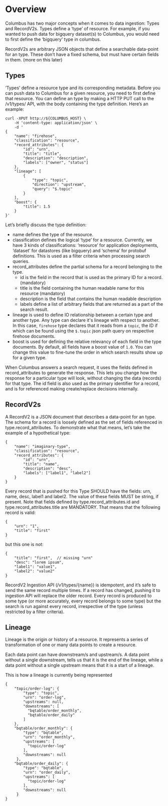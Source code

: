 # Overview

Columbus has two major concepts when it comes to data ingestion: Types and RecordV2s. Types define a ‘type’ of resource. For example, if you wanted to push data for bigquery dataset\(s\) to Columbus, you would need to first define the ‘bigquery’ type in columbus.

RecordV2s are arbitrary JSON objects that define a searchable data-point for an type. These don’t have a fixed schema, but must have certain fields in them. \(more on this later\)

## Types

‘Types’ define a resource type and its corresponding metadata. Before you can push data to Columbus for a given resource, you need to first define that resource. You can define an type by making a HTTP PUT call to the /v1/types/ API, with the body containing the type definition. Here’s an example:

```text
curl -XPUT http://${COLUMBUS_HOST} \
    -H 'content-type: application/json' \
    -d '
{
    "name": "firehose",
    "classification": "resource",
    "record_attributes": {
        "id": "urn",
        "title": "title",
        "description": "description",
        "labels": ["owner", "status"]
    },
    "lineage": [
        {
            "type": "topic",
            "direction": "upstream",
            "query": "$.topic"
        }
    ],
    "boost": {
        "title": 1.5
    }
}'
```

Let’s briefly discuss the type definition:

* name defines the type of the resource.
* classification defines the logical ‘type’ for a resource. Currently, we have 3 kinds of classifications: ‘resource’ for application deployments, ‘dataset’ for datastores \(like bigquery\) and ‘schema’ for protobuf definitions. This is used as a filter criteria when processing search queries.
* record\_attributes define the partial schema for a record belonging to the type. 
  * id is the field in the record that is used as the primary ID for a record. \(mandatory\)
  * title is the field containing the human readable name for this resource \(mandatory\)
  * description is the field that contains the human readable description
  * labels define a list of arbitrary fields that are returned as a part of the search result. 
* lineage is used to define IO relationship between a certain type and another type. Any type can declare it's lineage with respect to another. In this case, `firehose` type declares that it reads from a `topic`, the ID if which can be found using the `$.topic` json path query on respective firehose documents.
* boost is used for defining the relative relevancy of each field in the type documents. By default, all fields have a boost value of `1.0`. You can change this value to fine-tune the order in which search results show up for a given type.

When Columbus answers a search request, it uses the fields defined in record\_attributes to generate the response. This lets you change how the response for a particular type will look, without changing the data \(records\) for that type. The id field is also used as the primary identifier for a record, and is for referenced making create/replace decisions internally.

## RecordV2s

A RecordV2 is a JSON document that describes a data-point for an type. The schema for a record is loosely defined as the set of fields referenced in type.record\_attributes. To demonstrate what that means, let’s take the example of a hypothetical type:

```text
{
    "name": "imaginary-type",
    "classification": "resource",
    "record_attributes": {
        "id": "urn",
        "title": "name",
        "description": "desc",
        "labels": ["label1", "label2"]
    }
}
```

Every record that is pushed for this Type SHOULD have the fields: urn, name, desc, label1 and label2. The value of these fields MUST be string, if present. Note that fields defined by type.record\_attributes.id and type.record\_attributes.title are MANDATORY. That means that the following record is valid:

```text
{
    "urn": "1",
    "title": "first"
}
```

but this one is not:

```text
{
    "title": "first",  // missing "urn"
    "desc": "lorem ipsum",
    "label1": "value1",
    "label2": "value2"
}
```

RecordV2 Ingestion API \(/v1/types/{name}\) is idempotent, and it’s safe to send the same record multiple times. If a record has changed, pushing it to ingestion API will replace the older record. Every record is produced to some type \(or more accurately, every record belongs to some type\) but the search is run against every record, irrespective of the type \(unless restricted by a filter criteria\).

## Lineage

Lineage is the origin or history of a resource. It represents a series of transformation of one or many data points to create a resource.

Each data point can have downstream/s and upstream/s. A data point without a single downstream, tells us that it is the end of the lineage, while a data point without a single upstream means that it is a start of a lineage.

This is how a lineage is currently being represented

```text
{
    "topic/order-log": {
        "type": "topic",
        "urn": "order-log",
        "upstreams": null,
        "downstreams": [
          "bqtable/order_monthly",
          "bqtable/order_daily"
        ]
    },
    "bqtable/order_monthly": {
        "type": "bqtable",
        "urn": "order_monthly",
        "upstreams": [
          "topic/order-log"
        ],
        "downstreams": null
     },
    "bqtable/order_daily": {
        "type": "bqtable",
        "urn": "order_daily",
        "upstreams": [
          "topic/order-log"
        ],
        "downstreams": null
     }
}
```

